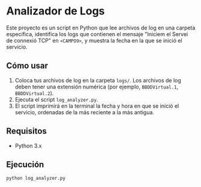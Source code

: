 # Analizador de Logs

Este proyecto es un script en Python que lee archivos de log en una carpeta específica, identifica los logs que contienen el mensaje "Iniciem el Servei de connexió TCP" en `<CAMPO9>`, y muestra la fecha en la que se inició el servicio.

## Cómo usar

1. Coloca tus archivos de log en la carpeta `logs/`. Los archivos de log deben tener una extensión numérica (por ejemplo, `BBDDVirtual.1`, `BBDDVirtual.2`).
2. Ejecuta el script `log_analyzer.py`.
3. El script imprimirá en la terminal la fecha y hora en que se inició el servicio, ordenadas de la más reciente a la más antigua.

## Requisitos

- Python 3.x

## Ejecución

```bash
python log_analyzer.py
```

